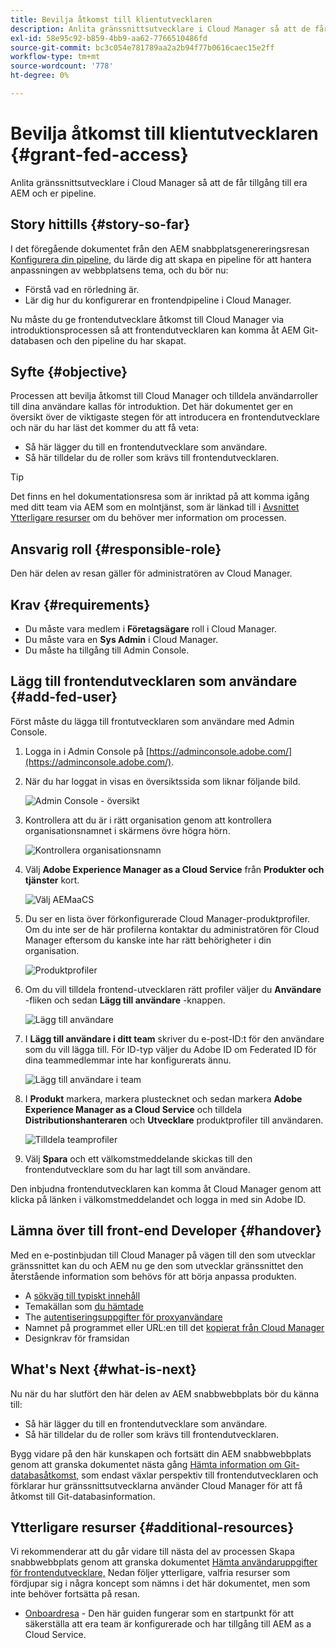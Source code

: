 ```yaml
---
title: Bevilja åtkomst till klientutvecklaren
description: Anlita gränssnittsutvecklare i Cloud Manager så att de får tillgång till era AEM och er pipeline.
exl-id: 58e95c92-b859-4bb9-aa62-7766510486fd
source-git-commit: bc3c054e781789aa2a2b94f77b0616caec15e2ff
workflow-type: tm+mt
source-wordcount: '778'
ht-degree: 0%

---
```


# Bevilja åtkomst till klientutvecklaren {#grant-fed-access}

Anlita gränssnittsutvecklare i Cloud Manager så att de får tillgång till era AEM och er pipeline.

## Story hittills {#story-so-far}

I det föregående dokumentet från den AEM snabbplatsgenereringsresan [Konfigurera din pipeline,](pipeline-setup.md) du lärde dig att skapa en pipeline för att hantera anpassningen av webbplatsens tema, och du bör nu:

* Förstå vad en rörledning är.
* Lär dig hur du konfigurerar en frontendpipeline i Cloud Manager.

Nu måste du ge frontendutvecklare åtkomst till Cloud Manager via introduktionsprocessen så att frontendutvecklaren kan komma åt AEM Git-databasen och den pipeline du har skapat.

## Syfte {#objective}

Processen att bevilja åtkomst till Cloud Manager och tilldela användarroller till dina användare kallas för introduktion. Det här dokumentet ger en översikt över de viktigaste stegen för att introducera en frontendutvecklare och när du har läst det kommer du att få veta:

* Så här lägger du till en frontendutvecklare som användare.
* Så här tilldelar du de roller som krävs till frontendutvecklaren.

>[!TIP]
>
>Det finns en hel dokumentationsresa som är inriktad på att komma igång med ditt team via AEM som en molntjänst, som är länkad till i [Avsnittet Ytterligare resurser](#additional-resources) om du behöver mer information om processen.

## Ansvarig roll {#responsible-role}

Den här delen av resan gäller för administratören av Cloud Manager.

## Krav {#requirements}

* Du måste vara medlem i **Företagsägare** roll i Cloud Manager.
* Du måste vara en **Sys Admin** i Cloud Manager.
* Du måste ha tillgång till Admin Console.

## Lägg till frontendutvecklaren som användare {#add-fed-user}

Först måste du lägga till frontutvecklaren som användare med Admin Console.

1. Logga in i Admin Console på [https://adminconsole.adobe.com/](https://adminconsole.adobe.com/).

1. När du har loggat in visas en översiktssida som liknar följande bild.

   ![Admin Console - översikt](assets/admin-console.png)

1. Kontrollera att du är i rätt organisation genom att kontrollera organisationsnamnet i skärmens övre högra hörn.

   ![Kontrollera organisationsnamn](assets/correct-org.png)

1. Välj **Adobe Experience Manager as a Cloud Service** från **Produkter och tjänster** kort.

   ![Välj AEMaaCS](assets/select-aemaacs.png)

1. Du ser en lista över förkonfigurerade Cloud Manager-produktprofiler. Om du inte ser de här profilerna kontaktar du administratören för Cloud Manager eftersom du kanske inte har rätt behörigheter i din organisation.

   ![Produktprofiler](assets/product-profiles.png)

1. Om du vill tilldela frontend-utvecklaren rätt profiler väljer du **Användare** -fliken och sedan **Lägg till användare** -knappen.

   ![Lägg till användare](assets/add-user.png)

1. I **Lägg till användare i ditt team** skriver du e-post-ID:t för den användare som du vill lägga till. För ID-typ väljer du Adobe ID om Federated ID för dina teammedlemmar inte har konfigurerats ännu.

   ![Lägg till användare i team](assets/add-to-team.png)

1. I **Produkt** markera, markera plustecknet och sedan markera **Adobe Experience Manager as a Cloud Service** och tilldela **Distributionshanteraren** och **Utvecklare** produktprofiler till användaren.

   ![Tilldela teamprofiler](assets/assign-team.png)

1. Välj **Spara** och ett välkomstmeddelande skickas till den frontendutvecklare som du har lagt till som användare.

Den inbjudna frontendutvecklaren kan komma åt Cloud Manager genom att klicka på länken i välkomstmeddelandet och logga in med sin Adobe ID.

## Lämna över till front-end Developer {#handover}

Med en e-postinbjudan till Cloud Manager på vägen till den som utvecklar gränssnittet kan du och AEM nu ge den som utvecklar gränssnittet den återstående information som behövs för att börja anpassa produkten.

* A [sökväg till typiskt innehåll](#example-page)
* Temakällan som [du hämtade](#download-theme)
* The [autentiseringsuppgifter för proxyanvändare](#proxy-user)
* Namnet på programmet eller URL:en till det [kopierat från Cloud Manager](pipeline-setup.md#login)
* Designkrav för framsidan

## What&#39;s Next {#what-is-next}

Nu när du har slutfört den här delen av AEM snabbwebbplats bör du känna till:

* Så här lägger du till en frontendutvecklare som användare.
* Så här tilldelar du de roller som krävs till frontendutvecklaren.

Bygg vidare på den här kunskapen och fortsätt din AEM snabbwebbplats genom att granska dokumentet nästa gång [Hämta information om Git-databasåtkomst,](retrieve-access.md) som endast växlar perspektiv till frontendutvecklaren och förklarar hur gränssnittsutvecklarna använder Cloud Manager för att få åtkomst till Git-databasinformation.

## Ytterligare resurser {#additional-resources}

Vi rekommenderar att du går vidare till nästa del av processen Skapa snabbwebbplats genom att granska dokumentet [Hämta användaruppgifter för frontendutvecklare,](retrieve-access.md) Nedan följer ytterligare, valfria resurser som fördjupar sig i några koncept som nämns i det här dokumentet, men som inte behöver fortsätta på resan.

* [Onboardresa](/help/journey-onboarding/overview.md) - Den här guiden fungerar som en startpunkt för att säkerställa att era team är konfigurerade och har tillgång till AEM as a Cloud Service.
